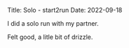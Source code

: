 Title: Solo - start2run
Date: 2022-09-18

<div class='strava-embed-placeholder' data-embed-type='activity' data-embed-id='7826309971'></div><script src='https://strava-embeds.com/embed.js'></script>

I did a solo run with my partner.

Felt good, a litle bit of drizzle.
